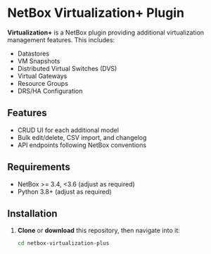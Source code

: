 # NetBox Virtualization+ Plugin

**Virtualization+** is a NetBox plugin providing additional virtualization management features. This includes:

- Datastores
- VM Snapshots
- Distributed Virtual Switches (DVS)
- Virtual Gateways
- Resource Groups
- DRS/HA Configuration

## Features
- CRUD UI for each additional model
- Bulk edit/delete, CSV import, and changelog
- API endpoints following NetBox conventions

## Requirements
- NetBox >= 3.4, <3.6 (adjust as required)
- Python 3.8+ (adjust as required)

## Installation

1. **Clone** or **download** this repository, then navigate into it:
   ```bash
   cd netbox-virtualization-plus
